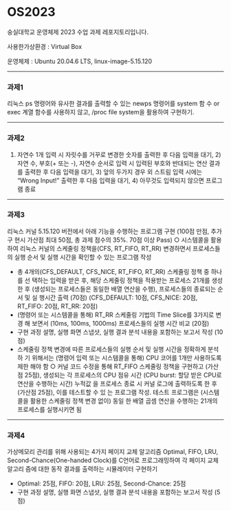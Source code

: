 # OS2023

숭실대학교 운영체제 2023 수업 과제 레포지토리입니다.

사용한가상환경 : Virtual Box

운영체제 : Ubuntu 20.04.6 LTS, linux-image-5.15.120

---

### 과제1

리눅스 ps 명령어와 유사한 결과를 출력할 수 있는 newps 명령어를 system 함
수 or exec 계열 함수를 사용하지 않고, /proc file system을 활용하여 구현하기.

---
### 과제2

1) 자연수 1개 입력 시 자릿수를 거꾸로 변경한 숫자를 출력한 후 다음 입력을 대기, 2) 자연
수, 부호(+ 또는 -), 자연수 순서로 입력 시 입력된 부호와 반대되는 연산 결과를 출력한 후
다음 입력을 대기, 3) 앞의 두가지 경우 외 스트림 입력 시에는 “Wrong Input!” 출력한 후
다음 입력을 대기, 4) 아무것도 입력되지 않으면 프로그램 종료

---

### 과제3

리눅스 커널 5.15.120 버전에서 아래 기능을 수행하는 프로그램 구현 (100점 만점, 추가 구
현시 가산점 최대 50점, 총 과제 점수의 35%. 70점 이상 Pass)
○ 시스템콜을 활용하여 리눅스 커널의 스케줄링 정책을(CFS, RT_FIFO, RT_RR) 변경하면서
프로세스들의 실행 순서 및 실행 시간을 확인할 수 있는 프로그램 작성
 - 총 4개의(CFS_DEFAULT, CFS_NICE, RT_FIFO, RT_RR) 스케줄링 정책 중 하나를 선
택하는 입력을 받은 후, 해당 스케줄링 정책을 적용받는 프로세스 21개를 생성한 후
(생성되는 프로세스들은 동일한 배열 연산을 수행), 프로세스들의 종료되는 순서 및 실
행시간 출력 (70점) (CFS_DEFAULT: 10점, CFS_NICE: 20점, RT_FIFO: 20점, RT_RR: 20점)
 - (명령어 또는 시스템콜을 통해) RT_RR 스케줄링 기법의 Time Slice를 3가지로 변경
해 보면서 (10ms, 100ms, 1000ms) 프로세스들의 실행 시간 비교 (20점)
 - 구현 과정 설명, 실행 화면 스냅샷, 실행 결과 분석 내용을 포함하는 보고서 작성 (10
점)
 - 스케줄링 정책 변경에 따른 프로세스들의 실행 순서 및 실행 시간을 정확하게 분석하
기 위해서는 (명령어 입력 또는 시스템콜을 통해) CPU 코어를 1개만 사용하도록 제한
해야 함
○ 커널 코드 수정을 통해 RT_FIFO 스케줄링 정책을 구현하고 (가산점 25점), 생성되는 각
프로세스의 CPU 점유 시간 (CPU burst: 할당 받은 CPU로 연산을 수행하는 시간) 누적값
을 프로세스 종료 시 커널 로그에 출력하도록 한 후 (가산점 25점), 이를 테스트할 수 있
는 프로그램 작성. 테스트 프로그램은 (시스템콜을 활용한 스케줄링 정책 변경 없이) 동일
한 배열 곱셈 연산을 수행하는 21개의 프로세스를 실행시키면 됨

---

### 과제4

가상메모리 관리를 위해 사용되는 4가지 페이지 교체 알고리즘 Optimal, FIFO, LRU,
Second-Chance(One-handed Clock)를 C언어로 프로그래밍하여 각 페이지 교체 알고리
즘에 대한 동작 결과를 출력하는 시뮬레이터 구현하기
 - Optimal: 25점, FIFO: 20점, LRU: 25점, Second-Chance: 25점
 - 구현 과정 설명, 실행 화면 스냅샷, 실행 결과 분석 내용을 포함하는 보고서 작성 (5
점)

